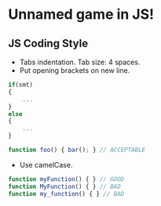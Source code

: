 Unnamed game in JS!
===================

JS Coding Style
------------
* Tabs indentation. Tab size: 4 spaces.
* Put opening brackets on new line. 
```javascript
if(smt)
{
	...
}
else
{
	...
}

function foo() { bar(); } // ACCEPTABLE
```
* Use camelCase.
```javascript
function myFunction() { } // GOOD
function MyFunction() { } // BAD
function my_function() { } // BAD
```